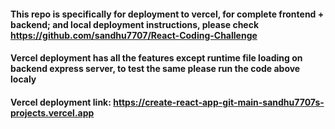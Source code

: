 #### This repo is specifically for deployment to vercel, for complete frontend + backend; and local deployment instructions, please check https://github.com/sandhu7707/React-Coding-Challenge

#### Vercel deployment has all the features except runtime file loading on backend express server, to test the same please run the code above localy

#### Vercel deployment link: https://create-react-app-git-main-sandhu7707s-projects.vercel.app
